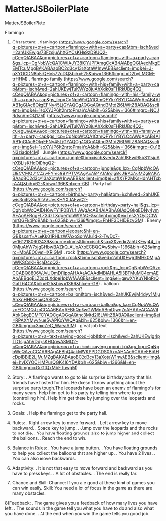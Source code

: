 # MatterJSBoilerPlate
MatterJSBoilerPlate

Flamingo

1) Characters:
. flamingo (https://www.google.com/search?q=pictures+of+a+cartoon+flamingo+with+a+party+cap&tbm=isch&ved=2ahUKEwigs73FzsjuAhXGYCsKHe9zD9UQ2-cCegQIABAA&oq=pictures+of+a+cartoon+flamingo+with+a+party+cap&gs_lcp=CgNpbWcQA1CWlAJY38ICYJPFAmgCcAB4AIABgQGIAecMkgEEMTcuMpgBAKABAaoBC2d3cy13aXotaW1nwAEB&sclient=img&ei=J-oXYOCDN8bBrQHv572oDQ&bih=625&biw=1366#imgrc=D2byLMGM-trHHM)
. flamingo family (https://www.google.com/search?q=pictures+of+a+cartoon+flamingo+with+his+family+with+a+party+cap&tbm=isch&ved=2ahUKEwjTuKWYz8juAhXdk0sFHRkUBg4Q2-cCegQIABAA&oq=pictures+of+a+cartoon+flamingo+with+his+family+with+a+party+cap&gs_lcp=CgNpbWcQA1CtmQFYkrYBYLC4AWgAcAB4AIAB1gGIAc8OkgEFNy45LjGYAQCgAQGqAQtnd3Mtd2l6LWltZ8ABAQ&sclient=img&ei=1eoXYJP6It2nrtoPmaiYcA&bih=625&biw=1366#imgrc=NCJRdsnVmOQ1ZM)
                  (https://www.google.com/search?q=pictures+of+a+cartoon+flamingo+with+his+family+with+a+party+cap&tbm=isch&ved=2ahUKEwjTuKWYz8juAhXdk0sFHRkUBg4Q2-cCegQIABAA&oq=pictures+of+a+cartoon+flamingo+with+his+family+with+a+party+cap&gs_lcp=CgNpbWcQA1CtmQFYkrYBYLC4AWgAcAB4AIAB1gGIAc8OkgEFNy45LjGYAQCgAQGqAQtnd3Mtd2l6LWltZ8ABAQ&sclient=img&ei=1eoXYJP6It2nrtoPmaiYcA&bih=625&biw=1366#imgrc=Cu1BN3ziadpf4M)
. Jungle (https://www.google.com/search?q=pictures+of+a+cartoon+jungle&tbm=isch&ved=2ahUKEwi95bS11sjuAhXBLisKHdOiDhgQ2-cCegQIABAA&oq=pictures+of+a+cartoon+jungle&gs_lcp=CgNpbWcQAzIECCMQJ1CZzwFYmc8BYPTVAWgAcAB4AIABcIgBcJIBAzAuMZgBAKABAaoBC2d3cy13aXotaW1nwAEB&sclient=img&ei=afIXYP2MKsHdrAHTxbrAAQ&bih=625&biw=1366&hl=en-GB)
. Party hall (https://www.google.com/search?q=pictures+of+a+cartoon+birthday+party+hall&tbm=isch&ved=2ahUKEwis3qjRz8juAhVVUysKHYXJAEwQ2-cCegQIABAA&oq=pictures+of+a+cartoon+birthday+party+hall&gs_lcp=CgNpbWcQA1DH6wFY1P0BYLf_AWgAcAB4AIABhAGIAdQGkgEDNy4ymAEAoAEBqgELZ3dzLXdpei1pbWfAAQE&sclient=img&ei=TesXYOyDCtWmrQGFk4PgBA&bih=625&biw=1366#imgrc=FhHF3DHIDBzvGM)
. Enemy (https://www.google.com/search?q=pictures+of+a+cartoon+leopard&hl=en-GB&sxsrf=ALeKk01RHLzW7AxoSorWJu1d-2-TwDc7-w:1612180602439&source=lnms&tbm=isch&sa=X&ved=2ahUKEwj44_zg0MjuAhW7xjgGHbwBAZkQ_AUoAXoECBQQAw&biw=1366&bih=625#imgrc=MbAEO0vmHXRiGM)
. rock (https://www.google.com/search?q=pictures+of+a+cartoon+rock&tbm=isch&ved=2ahUKEwjr3MHk0MjuAhWKSCsKHRqaD4cQ2-cCegQIABAA&oq=pictures+of+a+cartoon+rock&gs_lcp=CgNpbWcQAzoCCABQ8806WJvUOmDi1jpoAHAAeACAAdMBiAHLA5IBBTMuMC4xmAEAoAEBqgELZ3dzLXdpei1pbWfAAQE&sclient=img&ei=gewXYKuYNIqRrQGatL64CA&bih=625&biw=1366&hl=en-GB)
. balloon (https://www.google.com/search?q=pictures+of+a+cartoon+ballon&tbm=isch&ved=2ahUKEwjM4dyv1MjuAhXnHHIKHcpQASIQ2-cCegQIABAA&oq=pictures+of+a+cartoon+ballon&gs_lcp=CgNpbWcQAzoECCMQJzoCCAA6BAgAEBhQp6wGWMnABmDjwgZoAHAAeACAAViIAbkGkgECMTCYAQCgAQGqAQtnd3Mtd2l6LWltZ8ABAQ&sclient=img&ei=RPAXYMyvNue5yAPKoYWQAg&bih=625&biw=1366&hl=en-GB#imgrc=3moZeC_WaeaAIM)
. great job text (https://www.google.com/search?q=pictures+of+a+text+saying+good+job&tbm=isch&ved=2ahUKEwjg4pTD1sjuAhVDdysKHQqwA8MQ2-cCegQIABAA&oq=pictures+of+a+text+saying+good+job&gs_lcp=CgNpbWcQAzoCCAA6BAgAEBhQ4akMWKPPDGDS0AxoAHAAeACAAeEBiAHcDpIBBjE2LjMuMZgBAKABAaoBC2d3cy13aXotaW1nwAEB&sclient=img&ei=hvIXYOCHIMPurQGK4I6YDA&bih=625&biw=1366&hl=en-GB#imgrc=GuGtQxMbFTuwgM)

2) Story:
. A flamingo wants to go to his surprise birthday party that his friends have hosted for him.
  He doesn't know anything about the surprise party tough.The leopards have been an enemy of 
  flamingo's for many years. Help him get to his party by telling him where to go (controlling him).
  Help him get there by jumping over the leopards and rocks. 

3) Goals:
. Help the flamingo get to the party hall.

4) Rules:
. Right arrow key to move forward.
. Left arrow key to move backward.
. Space key to jump.
. Jump over the leopards and the rocks to not die.
. You have floating grounds also to jump higher and collect the balloons.
. Reach the end to win.

5) Balance in Rules:
. You have a jump button.
. You have floating grounds to help you collect the balloons that are higher up.
. You have 2 lives.
. You can also move backwards.

6) Adaptivity: 
. It is not that easy to move forward and backward as you have to press keys.
. A lot of obstacles.
. The end is really far.

7) Chance and Skill:
Chance: If you are good at these kind of games you can win easily.
Skill: You need a lot of focus in the game as there are many obstacles.

8)Feedback:
. The game gives you a feedback of how many lives you have left.
. The sounds in the game tell you what you have to do and also what you have done.
. At the end when you win the game tells you good job.
